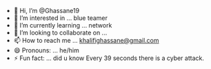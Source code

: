 - 👋 Hi, I’m @Ghassane19
- 👀 I’m interested in ... blue teamer
- 🌱 I’m currently learning ... network
- 💞️ I’m looking to collaborate on ...
- 📫 How to reach me ... khalifighassane@gmail.com
- 😄 Pronouns: ... he/him
- ⚡ Fun fact: ... did u know Every 39 seconds there is a cyber attack.


<!---
Ghassane19/Ghassane19 is a ✨ special ✨ repository because its `README.md` (this file) appears on your GitHub profile.
You can click the Preview link to take a look at your changes.
--->
